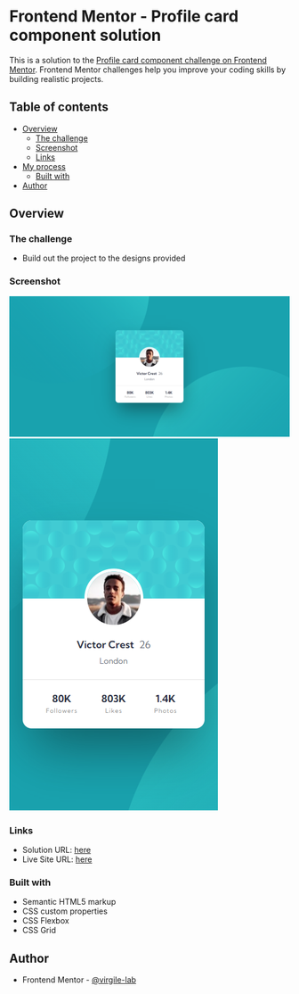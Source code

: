 # Frontend Mentor - Profile card component solution

This is a solution to the [Profile card component challenge on Frontend Mentor](https://www.frontendmentor.io/challenges/profile-card-component-cfArpWshJ). Frontend Mentor challenges help you improve your coding skills by building realistic projects.

## Table of contents

- [Overview](#overview)
  - [The challenge](#the-challenge)
  - [Screenshot](#screenshot)
  - [Links](#links)
- [My process](#my-process)
  - [Built with](#built-with)
- [Author](#author)



## Overview

### The challenge

- Build out the project to the designs provided

### Screenshot

![](./Screenshot_Desktop.png)
![](./Screenshot_Mobile.png)

### Links

- Solution URL: [here](https://github.com/virgile-lab/frontend_mentor/tree/main/04_profile-card-component-main)
- Live Site URL: [here](https://virgile-lab.github.io/frontend_mentor/04_profile-card-component-main/)

### Built with

- Semantic HTML5 markup
- CSS custom properties
- CSS Flexbox
- CSS Grid

## Author

- Frontend Mentor - [@virgile-lab](https://www.frontendmentor.io/profile/virgile-lab)
